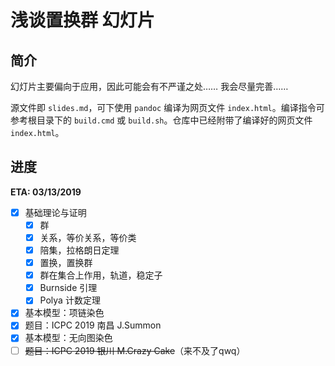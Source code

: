 # 浅谈置换群 幻灯片

## 简介

幻灯片主要偏向于应用，因此可能会有不严谨之处…… 我会尽量完善……

源文件即 `slides.md`，可下使用 `pandoc` 编译为网页文件 `index.html`。编译指令可参考根目录下的 `build.cmd` 或 `build.sh`。仓库中已经附带了编译好的网页文件 `index.html`。

## 进度

**ETA: 03/13/2019**

- [x] 基础理论与证明
  - [x] 群
  - [x] 关系，等价关系，等价类
  - [x] 陪集，拉格朗日定理
  - [x] 置换，置换群
  - [x] 群在集合上作用，轨道，稳定子
  - [x] Burnside 引理
  - [x] Polya 计数定理
- [x] 基本模型：项链染色
- [x] 题目：ICPC 2019 南昌 J.Summon
- [x] 基本模型：无向图染色
- [ ] ~~题目：ICPC 2019 银川 M.Crazy Cake~~（来不及了qwq）